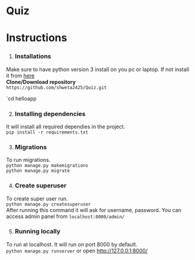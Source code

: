 # Quiz

# Instructions 

1) ### Installations
  Make sure to have python version 3 install on you pc or laptop. 
  If not install it from [here](https://www.python.org) <br>
  **Clone/Download repository** <br>
  `https://github.com/shweta2425/Quiz.git`<br>
  
  `cd helloapp
  
2) ### Installing dependencies 
  It will install all required dependies in the project.<br>
  `pip install -r requirements.txt`
  
3) ### Migrations 
  To run migrations. <br>
  `python manage.py makemigrations`<br>
  `python manage.py migrate`
  
4) ### Create superuser
  To create super user run. <br>
  `python manage.py createsuperuser` <br>
  After running this command it will ask for username, password.
  You can access admin panel from `localhost:8000/admin/`

5) ### Running locally
  To run at localhost. It will run on port 8000 by default.<br>
  `python manage.py runserver` 
  or open
   http://127.0.0.1:8000/

